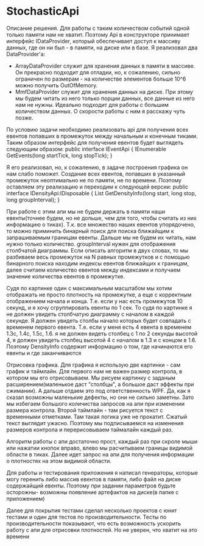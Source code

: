 # StochasticApi

Описание решения. 
Для работы с таким количеством событий одной только памяти нам не хватит.
Поэтому Api в конструкторе принимает интерфейс IDataProvider, который обеспечивает доступ к массиву данных, где он ни был - в памяти, на диске или в базе.
Я реализовал два DataProvider'a:
- ArrayDataProvider служит для хранения данных в памяти в массиве. Он прекрасно подходит для отладки, но, к сожалению, сильно ограничен по размерам - на количестве элементов больше 10^6 можно получить OutOfMemory. 
- MmfDataProvider служит для хранения данных на диске. При этому мы будем читать из него только порции данных, все данные из него нам не нужны. Идеально подходит для работы с большим количеством данных. О скорости работы с ним я расскажу чуть позже.

По условию задачи необходимо реализовать api для получения всех евентов попавших в промежуток между начальным и конечным тиками. Таким образом интерфейс для получения евентов будет выглядеть следующим образом: 
    public interface IEventApi
    {
        IEnumerable<PayloadEvent> GetEvents(long startTick, long stopTick);
    }
 
Я его реализовал, но, к сожалению, в задаче построения графика он нам слабо поможет. Создание всех евентов, попавших в указанный промежуток неоптимально не по памяти, не по времени. 
Поэтому оставляем эту реализацию и переходим к следующей версии:
	public interface IDensityApi:IDisposable
    {
         List<DensityInfo> GetDensityInfo(long start, long stop, long groupInterval);
    }
	
При работе с этим апи мы не будем держать в памяти наши евенты(точнее будем, но не дольше, чем для того, чтобы считать из них информацию о тиках). 
Т.к. все множество наших евентов упорядочено, то можно приминить бинарный поиск для поиска ближайщим к запрашиваемым границам евенты. 
Дальше мы не будем их читать, нам нужно только количество. groupInterval нужен для отображения столбчатой диаграммы. Если описать алгоритм в двух словах, то мы разбиваем весь промежуток на N равных промежутков и с помощью бинарного поиска находим индексы евентов ближайщих к границам, далее считаем количество евентов между индексами и получаем значение количества евентов в промежутке. 

Судя по картинке один с максимальным масштабом мы хотим отображать не просто плотность на промежутке, а еще с корректным отображением начала и конца. Т.е. если у нас есть промежутов 10 секунд, и я хочу сгруппировать евенты по 1 сек. То судя по картинке я не должен увидеть столбчатую диаграмму с началом в каждой секунде. Я должен увидеть столбы начало которых будет совпадать с временем первого евента. Т.е. если у меня есть 4 евента в временем 1.3с, 1.4с, 1.5с, 1.6. я не должен видеть столбец с 1 по 2 секунды высотой 4, я должен увидеть столбец высотой 4 с началом в 1.3 и с концом в 1.6. 
Поэтому DensityInfo содержит информацию о том, где начинаются его евенты и где заканчиваются

Отрисовка графика. 
Для графика я использую две картинки - сам график и таймлайн. Для первого нам не важен размер контрола, в котором мы его отрисовываем. Мы рисуем картинку с заданым расширением(маленькое даст "столбцы", а большое даст эффекты при сжимании). А дальше отдаем это под ответственность WPF. Да, как я сказал возможны маленькие дефекты, но они не сильно заметны. Зато мы избегаем большого количиства запросов на апи при изменении размера контрола. 
Второй таймлайн - там рисуется текст с временными отметками. Там такая логика уже не прокатит. Сжатый текст выглядит ужасно. Поэтому мы подписываемся на изменения размеров контрола и перерисовываем таймалайн каждый раз. 

Алгоритм работы с апи достаточно прост, каждый раз при скроле мыши или нажатии кнопок вправо, влево мы расчитываем границы видимой области в тиках. Далее идет запрос на апи для получения информации о плотностях на этом видимой области. 

Для работы и тестирования приложения я написал генераторы, которые могу геренить либо массив евентов в памяти, либо файл на диске содержайщий евенты. Поэтому при задании параметров будьте осторожны- возможны появление артефактов на диске(в папке с приложением)

Далее для покрытия тестами сделал несколько проектов с юнит тестами и один для тестов по производительности.
Тесты по производительности показывают, что есть возможность ускорить работу с апи для отрисовки плотностей. Но не уверен, что хватит на это времени
